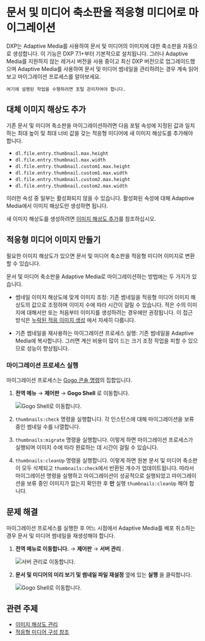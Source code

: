 # 문서 및 미디어 축소판을 적응형 미디어로 마이그레이션

DXP는 Adaptive Media를 사용하여 문서 및 미디어의 이미지에 대한 축소판을 자동으로 생성합니다. 이 기능은 DXP 7.1+부터 기본적으로 설치됩니다. 그러나 Adaptive Media를 지원하지 않는 레거시 버전을 사용 중이고 최신 DXP 버전으로 업그레이드했으며 Adaptive Media를 사용하여 문서 및 미디어 썸네일을 관리하려는 경우 계속 읽어보고 마이그레이션 프로세스를 알아보세요.

```{note}
여기에 설명된 작업을 수행하려면 포털 관리자여야 합니다.
```

## 대체 이미지 해상도 추가

기존 문서 및 미디어 축소판을 마이그레이션하려면 다음 포털 속성에 지정된 값과 일치하는 최대 높이 및 최대 너비 값을 갖는 적응형 미디어에 새 이미지 해상도를 추가해야 합니다.

* `dl.file.entry.thumbnail.max.height`
* `dl.file.entry.thumbnail.max.width`
* `dl.file.entry.thumbnail.custom1.max.height`
* `dl.file.entry.thumbnail.custom1.max.width`
* `dl.file.entry.thumbnail.custom2.max.height`
* `dl.file.entry.thumbnail.custom2.max.width`

이러한 속성 중 일부는 활성화되지 않을 수 있습니다. 활성화된 속성에 대해 Adaptive Media에서 이미지 해상도만 생성하면 됩니다.

새 이미지 해상도를 생성하려면 [이미지 해상도 추가](./adding-image-resolutions.md)를 참조하십시오.

## 적응형 미디어 이미지 만들기

필요한 이미지 해상도가 있으면 문서 및 미디어 축소판을 적응형 미디어 이미지로 변환할 수 있습니다.

문서 및 미디어 축소판을 Adaptive Media로 마이그레이션하는 방법에는 두 가지가 있습니다.

* 썸네일 이미지 해상도에 맞게 이미지 조정: 기존 썸네일을 적응형 미디어 이미지 해상도의 값으로 조정하며 이미지 수에 따라 시간이 걸릴 수 있습니다. 적은 수의 이미지에 대해서만 또는 처음부터 이미지를 생성하려는 경우에만 권장됩니다. 이 접근 방식은 [누락된 적응 이미지 생성](./managing-image-resolutions.md#generating-missing-adapted-images) 에서 자세히 다룹니다.

* 기존 썸네일을 재사용하는 마이그레이션 프로세스 실행: 기존 썸네일을 Adaptive Media에 복사합니다. 그러면 계산 비용이 많이 드는 크기 조정 작업을 피할 수 있으므로 성능이 향상됩니다.

### 마이그레이션 프로세스 실행

마이그레이션 프로세스는 [Gogo 콘솔 명령](../../../../liferay-internals/fundamentals/using-the-gogo-shell/gogo-shell-commands.md)의 집합입니다.

1. **전역 메뉴** &rarr; **제어판** &rarr; **Gogo Shell** 로 이동합니다.

   ![Gogo Shell로 이동합니다.](./migrating-documents-and-media-thumbnails/images/01.png)

1. `thumbnails:check` 명령을 실행합니다. 각 인스턴스에 대해 마이그레이션을 보류 중인 썸네일 수를 나열합니다.
1. `thumbnails:migrate` 명령을 실행합니다. 이렇게 하면 마이그레이션 프로세스가 실행되며 이미지 수에 따라 완료하는 데 시간이 걸릴 수 있습니다.
1. `thumbnails:cleanUp` 명령을 실행합니다. 이렇게 하면 원본 문서 및 미디어 축소판이 모두 삭제되고 `thumbnails:check`에서 반환된 개수가 업데이트됩니다. 따라서 마이그레이션 명령을 실행하고 마이그레이션이 성공적으로 실행되었고 마이그레이션을 보류 중인 이미지가 없는지 확인한 후 **만** 실행 `thumbnails:cleanUp` 해야 합니다.

## 문제 해결

마이그레이션 프로세스를 실행한 후 어느 시점에서 Adaptive Media를 배포 취소하는 경우 문서 및 미디어 썸네일을 재생성해야 합니다.

1. **전역 메뉴로 이동합니다.** &rarr; **제어판** &rarr; **서버 관리** .

   ![서버 관리로 이동합니다.](./migrating-documents-and-media-thumbnails/images/03.png)

1. **문서 및 미디어의 미리 보기 및 썸네일 파일 재설정** 옆에 있는 **실행** 을 클릭합니다.

   ![Gogo Shell로 이동합니다.](./migrating-documents-and-media-thumbnails/images/02.png)

## 관련 주제

* [이미지 해상도 관리](./managing-image-resolutions.md)
* [적응형 미디어 구성 참조](./adaptive-media-configuration-reference.md)
